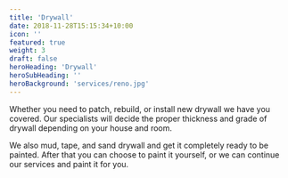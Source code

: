 ```yaml
---
title: 'Drywall'
date: 2018-11-28T15:15:34+10:00
icon: ''
featured: true
weight: 3
draft: false
heroHeading: 'Drywall'
heroSubHeading: ''
heroBackground: 'services/reno.jpg'
---
```


Whether you need to patch, rebuild, or install new drywall we have you covered. Our specialists will decide the proper thickness and grade of drywall depending on your house and room.

We also mud, tape, and sand drywall and get it completely ready to be painted. After that you can choose to paint it yourself, or we can continue our services and paint it for you.
